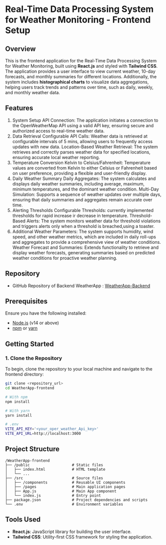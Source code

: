 # Real-Time Data Processing System for Weather Monitoring - Frontend Setup

## Overview
This is the frontend application for the Real-Time Data Processing System for Weather Monitoring, built using **React.js** and styled with **Tailwind CSS**. The application provides a user interface to view current weather, 10-day forecasts, and monthly summaries for different locations. Additionally, the system includes **histographical charts** to visualize data aggregations, helping users track trends and patterns over time, such as daily, weekly, and monthly weather data.

## Features
1. System Setup
 API Connection: The application initiates a connection to the OpenWeatherMap API using a valid API key, ensuring secure and authorized access to real-time weather data.
2. Data Retrieval
 Configurable API Calls: Weather data is retrieved at configurable intervals of 5 mins, allowing users to frequently access updates with new data.
Location-Based Weather Retrieval: The system retrieves and correctly parses weather data for specified locations, ensuring accurate local weather reporting.
3. Temperature Conversion
Kelvin to Celsius/Fahrenheit: Temperature values are converted from Kelvin to either Celsius or Fahrenheit based on user preference, providing a flexible and user-friendly display.
4. Daily Weather Summary
Daily Aggregates: The system calculates and displays daily weather summaries, including average, maximum, minimum temperatures, and the dominant weather condition.
Multi-Day Simulation: Supports a sequence of weather updates over multiple days, ensuring that daily summaries and aggregates remain accurate over time.
5. Alerting Thresholds
Configurable Thresholds: currently implemented thresholds for rapid increase ir decrease in temperature.
Threshold-Based Alerts: The system monitors weather data for threshold violations and triggers alerts only when a threshold is breached,using a toaster.
6. Additional Weather Parameters: The system supports humidity, wind speed, and other weather metrics, which are included in daily roll-ups and aggregates to provide a comprehensive view of weather conditions.
Weather Forecast and Summaries: Extends functionality to retrieve and display weather forecasts, generating summaries based on predicted weather conditions for proactive weather planning.

## Repository
- GitHub Repository of Backend WeatherApp : [WeatherApp-Backend]([[https://github.com/yourusername/your-repository](https://github.com/nandkishorr/RuleEngine-Frontend.git](https://github.com/nandkishorr/WeatherApp-Backend.git)))

## Prerequisites
Ensure you have the following installed:
- [Node.js](https://nodejs.org/) (v14 or above)
- [npm](https://www.npmjs.com/) or [yarn](https://yarnpkg.com/)

## Getting Started

### 1. Clone the Repository
To begin, clone the repository to your local machine and navigate to the frontend directory:
```bash
git clone <repository_url>
cd WeatherApp-frontend

# With npm
npm install

# With yarn
yarn install

# .env
VITE_API_KEY='<your_oper_weather_Api_key>'
VITE_API_URL=http://localhost:3000
```
## Project Structure
```
/WeatherApp-frontend
├── /public                   # Static files
│   ├── index.html            # HTML template
│   └── ...
├── /src                      # Source files
│   ├── /components           # Reusable UI components
│   ├── /pages                # Main application pages
│   ├── App.js                # Main App component
│   └── index.js              # Entry point
├── package.json              # Project dependencies and scripts
└── .env                      # Environment variables
```
## Tools Used
- **React.js**: JavaScript library for building the user interface.
- **Tailwind CSS**: Utility-first CSS framework for styling the application.

